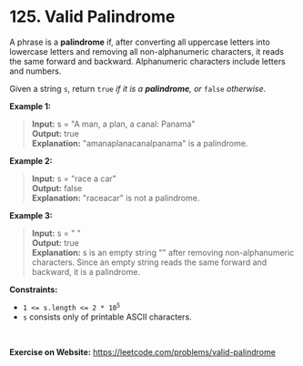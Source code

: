 # 125. Valid Palindrome

A phrase is a **palindrome** if, after converting all uppercase letters into lowercase letters and removing all non-alphanumeric characters, it reads the same forward and backward. Alphanumeric characters include letters and numbers.

Given a string `s`, return `true` *if it is a **palindrome**, or* `false` *otherwise*.

 

**Example 1:**

> **Input:** s = "A man, a plan, a canal: Panama"  
**Output:** true  
**Explanation:** "amanaplanacanalpanama" is a palindrome.

**Example 2:**

> **Input:** s = "race a car"  
**Output:** false  
**Explanation:** "raceacar" is not a palindrome.

**Example 3:**

> **Input:** s = " "  
**Output:** true  
**Explanation:** s is an empty string "" after removing non-alphanumeric characters.
Since an empty string reads the same forward and backward, it is a palindrome.
 

**Constraints:**

<ul>
	<li><code>1 &lt;= s.length &lt;= 2 * 10<sup>5</sup></code></li>
	<li><code>s</code> consists only of printable ASCII characters.</li>
</ul>

<br/>

**Exercise on Website:** https://leetcode.com/problems/valid-palindrome